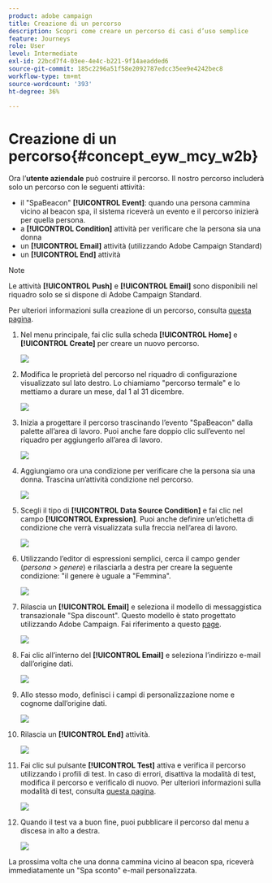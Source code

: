 ```yaml
---
product: adobe campaign
title: Creazione di un percorso
description: Scopri come creare un percorso di casi d’uso semplice
feature: Journeys
role: User
level: Intermediate
exl-id: 22bcd7f4-03ee-4e4c-b221-9f14aeadded6
source-git-commit: 185c2296a51f58e2092787edcc35ee9e4242bec8
workflow-type: tm+mt
source-wordcount: '393'
ht-degree: 36%

---
```


# Creazione di un percorso{#concept_eyw_mcy_w2b}

Ora l’**utente aziendale** può costruire il percorso. Il nostro percorso includerà solo un percorso con le seguenti attività:

* il &quot;SpaBeacon&quot; **[!UICONTROL Event]**: quando una persona cammina vicino al beacon spa, il sistema riceverà un evento e il percorso inizierà per quella persona.
* a **[!UICONTROL Condition]** attività per verificare che la persona sia una donna
* un **[!UICONTROL Email]** attività (utilizzando Adobe Campaign Standard)
* un **[!UICONTROL End]** attività

>[!NOTE]
>
>Le attività **[!UICONTROL Push]** e **[!UICONTROL Email]** sono disponibili nel riquadro solo se si dispone di Adobe Campaign Standard.

Per ulteriori informazioni sulla creazione di un percorso, consulta [questa pagina](../building-journeys/journey.md).

1. Nel menu principale, fai clic sulla scheda **[!UICONTROL Home]** e **[!UICONTROL Create]** per creare un nuovo percorso.

   ![](../assets/journey31.png)

1. Modifica le proprietà del percorso nel riquadro di configurazione visualizzato sul lato destro. Lo chiamiamo &quot;percorso termale&quot; e lo mettiamo a durare un mese, dal 1 al 31 dicembre.

   ![](../assets/journeyuc1_8.png)

1. Inizia a progettare il percorso trascinando l’evento &quot;SpaBeacon&quot; dalla palette all’area di lavoro. Puoi anche fare doppio clic sull’evento nel riquadro per aggiungerlo all’area di lavoro.

   ![](../assets/journeyuc1_9.png)

1. Aggiungiamo ora una condizione per verificare che la persona sia una donna. Trascina un’attività condizione nel percorso.

   ![](../assets/journeyuc1_10.png)

1. Scegli il tipo di **[!UICONTROL Data Source Condition]** e fai clic nel campo **[!UICONTROL Expression]**. Puoi anche definire un’etichetta di condizione che verrà visualizzata sulla freccia nell’area di lavoro.

   ![](../assets/journeyuc1_11.png)

1. Utilizzando l’editor di espressioni semplici, cerca il campo gender (_persona > genere_) e rilasciarla a destra per creare la seguente condizione: &quot;il genere è uguale a &quot;Femmina&quot;.

   ![](../assets/journeyuc1_12.png)

1. Rilascia un **[!UICONTROL Email]** e seleziona il modello di messaggistica transazionale &quot;Spa discount&quot;. Questo modello è stato progettato utilizzando Adobe Campaign. Fai riferimento a questo [page](https://experienceleague.adobe.com/docs/campaign-standard/using/communication-channels/transactional-messaging/getting-started-with-transactional-msg.html?lang=it).

   ![](../assets/journeyuc1_13.png)

1. Fai clic all’interno del **[!UICONTROL Email]** e seleziona l’indirizzo e-mail dall’origine dati.

   ![](../assets/journeyuc1_14.png)

1. Allo stesso modo, definisci i campi di personalizzazione nome e cognome dall’origine dati.

   ![](../assets/journeyuc1_15.png)

1. Rilascia un **[!UICONTROL End]** attività.

   ![](../assets/journeyuc1_17.png)

1. Fai clic sul pulsante **[!UICONTROL Test]** attiva e verifica il percorso utilizzando i profili di test. In caso di errori, disattiva la modalità di test, modifica il percorso e verificalo di nuovo. Per ulteriori informazioni sulla modalità di test, consulta [questa pagina](../building-journeys/testing-the-journey.md).

   ![](../assets/journeyuc1_18bis.png)

1. Quando il test va a buon fine, puoi pubblicare il percorso dal menu a discesa in alto a destra.

   ![](../assets/journeyuc1_18.png)

La prossima volta che una donna cammina vicino al beacon spa, riceverà immediatamente un &quot;Spa sconto&quot; e-mail personalizzata.
